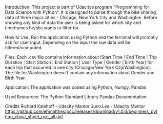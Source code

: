Introduction:
This project is part of Udacitys program "Programming for Data Science with Python". It is designed to parse through the bike sharing data of three major cities - Chicago, New York City and Washington.
Before showing any kind of data the user is being asked for which city and timeframes he/she wants to filter for.

How to Use:
Run the application using Python and the terminal will promptly ask for user input. Depending on the input the raw data will be filtered/computed.

Files:
Each .csv file contains information about [Start Time | End Time | Trip Duration | Start Station | End Station | User Type | Gender | Birth Year]
for each trip that occurred in one city (Chicago/New York City/Washington). The file for Washington doesn't contain any information about Gender and Birth Year.

Application:
The application was coded using Python, Numpy, Pandas

Used Resources:
The Python Standard Library
Pandas Documentation

Credits
Richard Kalehoff - Udacity Mentor
Juno Lee - Udacity Mentor
https://github.com/ehmatthes/pcc/releases/download/v1.0.0/beginners_python_cheat_sheet_pcc_all.pdf
